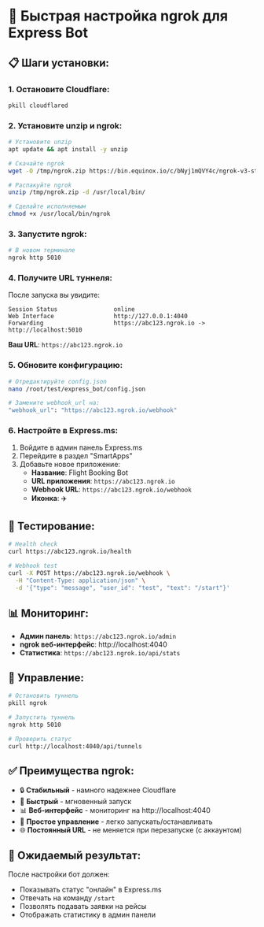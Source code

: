 # 🚀 Быстрая настройка ngrok для Express Bot

## 📋 Шаги установки:

### 1. Остановите Cloudflare:
```bash
pkill cloudflared
```

### 2. Установите unzip и ngrok:
```bash
# Установите unzip
apt update && apt install -y unzip

# Скачайте ngrok
wget -O /tmp/ngrok.zip https://bin.equinox.io/c/bNyj1mQVY4c/ngrok-v3-stable-linux-amd64.zip

# Распакуйте ngrok
unzip /tmp/ngrok.zip -d /usr/local/bin/

# Сделайте исполняемым
chmod +x /usr/local/bin/ngrok
```

### 3. Запустите ngrok:
```bash
# В новом терминале
ngrok http 5010
```

### 4. Получите URL туннеля:
После запуска вы увидите:
```
Session Status                online
Web Interface                 http://127.0.0.1:4040
Forwarding                    https://abc123.ngrok.io -> http://localhost:5010
```

**Ваш URL**: `https://abc123.ngrok.io`

### 5. Обновите конфигурацию:
```bash
# Отредактируйте config.json
nano /root/test/express_bot/config.json

# Замените webhook_url на:
"webhook_url": "https://abc123.ngrok.io/webhook"
```

### 6. Настройте в Express.ms:
1. Войдите в админ панель Express.ms
2. Перейдите в раздел "SmartApps"
3. Добавьте новое приложение:
   - **Название**: Flight Booking Bot
   - **URL приложения**: `https://abc123.ngrok.io`
   - **Webhook URL**: `https://abc123.ngrok.io/webhook`
   - **Иконка**: ✈️

## 🧪 Тестирование:
```bash
# Health check
curl https://abc123.ngrok.io/health

# Webhook test
curl -X POST https://abc123.ngrok.io/webhook \
  -H "Content-Type: application/json" \
  -d '{"type": "message", "user_id": "test", "text": "/start"}'
```

## 📊 Мониторинг:
- **Админ панель**: `https://abc123.ngrok.io/admin`
- **ngrok веб-интерфейс**: http://localhost:4040
- **Статистика**: `https://abc123.ngrok.io/api/stats`

## 🔧 Управление:
```bash
# Остановить туннель
pkill ngrok

# Запустить туннель
ngrok http 5010

# Проверить статус
curl http://localhost:4040/api/tunnels
```

## ✅ Преимущества ngrok:
- 🔒 **Стабильный** - намного надежнее Cloudflare
- 🚀 **Быстрый** - мгновенный запуск
- 📊 **Веб-интерфейс** - мониторинг на http://localhost:4040
- 🔧 **Простое управление** - легко запускать/останавливать
- 🌐 **Постоянный URL** - не меняется при перезапуске (с аккаунтом)

## 🎯 Ожидаемый результат:
После настройки бот должен:
- Показывать статус "онлайн" в Express.ms
- Отвечать на команду `/start`
- Позволять подавать заявки на рейсы
- Отображать статистику в админ панели


